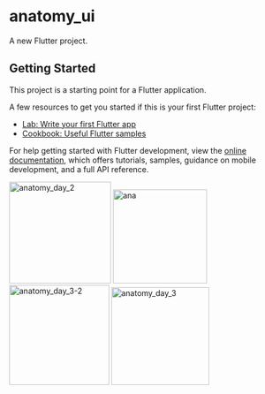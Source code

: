 # anatomy_ui

A new Flutter project.

## Getting Started

This project is a starting point for a Flutter application.

A few resources to get you started if this is your first Flutter project:

- [Lab: Write your first Flutter app](https://docs.flutter.dev/get-started/codelab)
- [Cookbook: Useful Flutter samples](https://docs.flutter.dev/cookbook)

For help getting started with Flutter development, view the
[online documentation](https://docs.flutter.dev/), which offers tutorials,
samples, guidance on mobile development, and a full API reference.
<p>
  <img width="184" alt="anatomy_day_2" src="https://github.com/HirenCodeMaster11/anatomy_ui/assets/148859956/9fe64e48-4221-49c1-88ec-61e5cc51d8da">
<img width="170" alt="ana" src="https://github.com/HirenCodeMaster11/anatomy_ui/assets/148859956/29af2273-3096-48f9-8f2d-1f9334cab515">
<img width="181" alt="anatomy_day_3-2" src="https://github.com/HirenCodeMaster11/anatomy_ui/assets/148859956/e7e489f5-81ce-4360-a016-03767c54b7f7">
<img width="177" alt="anatomy_day_3" src="https://github.com/HirenCodeMaster11/anatomy_ui/assets/148859956/ae909dc2-14cc-4378-9059-4962dde0a7e9">
</p>
